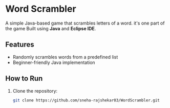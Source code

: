 # Word Scrambler

A simple Java-based game that scrambles letters of a word. it's one part of the game
Built using **Java** and **Eclipse IDE**.

## Features
- Randomly scrambles words from a predefined list
- Beginner-friendly Java implementation

## How to Run
1. Clone the repository:
   ```bash
   git clone https://github.com/sneha-rajshekar03/WordScrambler.git
